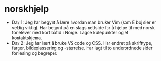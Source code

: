 # norskhjelp
- Day 1: Jeg har begynt å lære hvordan man bruker Vim (som E boj sier er veldig viktig). Har begynt på en slags nettside for å hjelpe til med norsk for elever med kort botid i Norge. Lagde kulepunkter og et kontaktskjema. 
- Day 2: Jeg har lært å bruke VS code og CSS. Har endret på skrifttype, farger, bildeplassering og -størrelse. Har lagt til to underordnede sider for lesing og begreper.